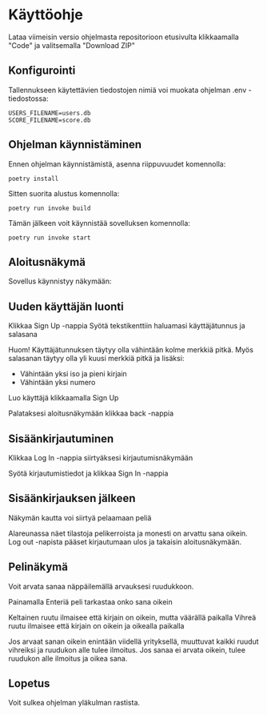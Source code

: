 # Käyttöohje

Lataa viimeisin versio ohjelmasta repositorioon etusivulta klikkaamalla "Code" ja valitsemalla "Download ZIP"

## Konfigurointi

Tallennukseen käytettävien tiedostojen nimiä voi muokata ohjelman .env -tiedostossa:
```
USERS_FILENAME=users.db
SCORE_FILENAME=score.db
```

## Ohjelman käynnistäminen

Ennen ohjelman käynnistämistä, asenna riippuvuudet komennolla:

```
poetry install
```
Sitten suorita alustus komennolla:

```
poetry run invoke build
```
Tämän jälkeen voit käynnistää sovelluksen komennolla:

```
poetry run invoke start
```

## Aloitusnäkymä

Sovellus käynnistyy näkymään:

## Uuden käyttäjän luonti

Klikkaa Sign Up -nappia
Syötä tekstikenttiin haluamasi käyttäjätunnus ja salasana

Huom! Käyttäjätunnuksen täytyy olla vähintään kolme merkkiä pitkä. Myös salasanan täytyy olla yli kuusi merkkiä pitkä ja lisäksi:

 - Vähintään yksi iso ja pieni kirjain
 - Vähintään yksi numero

 Luo käyttäjä klikkaamalla Sign Up

Palataksesi aloitusnäkymään klikkaa back -nappia

 ## Sisäänkirjautuminen

 Klikkaa Log In -nappia siirtyäksesi kirjautumisnäkymään

 Syötä kirjautumistiedot ja klikkaa Sign In -nappia

## Sisäänkirjauksen jälkeen

Näkymän kautta voi siirtyä pelaamaan peliä

Alareunassa näet tilastoja pelikerroista ja monesti on arvattu sana oikein.
Log out -napista pääset kirjautumaan ulos ja takaisin aloitusnäkymään.

## Pelinäkymä

Voit arvata sanaa näppäilemällä arvauksesi ruudukkoon.

Painamalla Enteriä peli tarkastaa onko sana oikein

Keltainen ruutu ilmaisee että kirjain on oikein, mutta väärällä paikalla
Vihreä ruutu ilmaisee että kirjain on oikein ja oikealla paikalla

Jos arvaat sanan oikein enintään viidellä yrityksellä, muuttuvat kaikki ruudut vihreiksi ja ruudukon alle tulee ilmoitus.
Jos sanaa ei arvata oikein, tulee ruudukon alle ilmoitus ja oikea sana.

## Lopetus

Voit sulkea ohjelman yläkulman rastista.